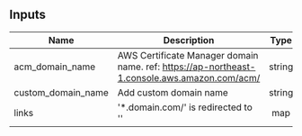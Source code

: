 ## Inputs

| Name | Description | Type | Default | Required |
|------|-------------|:----:|:-----:|:-----:|
| acm_domain_name | AWS Certificate Manager domain name. ref: https://ap-northeast-1.console.aws.amazon.com/acm/ | string | - | yes |
| custom_domain_name | Add custom domain name | string | - | yes |
| links | '*.domain.com/<key>' is redirected to '<value>' | map | - | yes |

